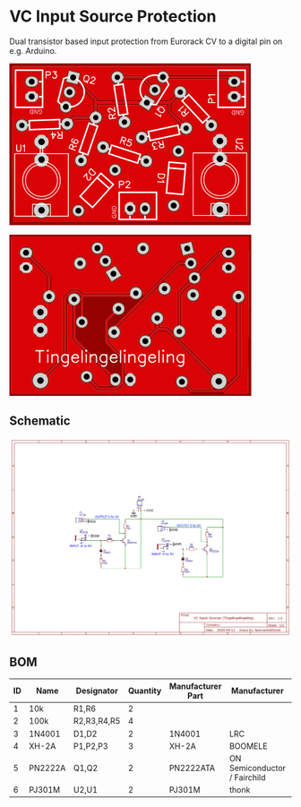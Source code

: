 # VC Input Source Protection

Dual transistor based input protection from Eurorack CV to a digital pin on e.g. Arduino.

![PCB](images/pcb-v1.0.png)

![PCB](images/pcb-v1.0-back.png)

## Schematic

![PCB](images/schematic.png)

## BOM

|ID   |Name        |Designator   |Quantity|Manufacturer Part|Manufacturer                  |Supplier|Supplier Part  |
|-----|------------|-------------|--------|-----------------|------------------------------|--------|---------------|
|1    |10k         |R1,R6        |2       |                 |                              |        |               |
|2    |100k        |R2,R3,R4,R5  |4       |                 |                              |        |               |
|3    |1N4001      |D1,D2        |2       |1N4001           |LRC                           |LCSC    |C82804         |
|4    |XH-2A       |P1,P2,P3     |3       |XH-2A            |BOOMELE                       |LCSC    |C20079         |
|5    |PN2222A     |Q1,Q2        |2       |PN2222ATA        |ON Semiconductor / Fairchild  |Mouser  |512-PN2222ATA  |
|6    |PJ301M      |U2,U1        |2       |PJ301M           |thonk                         |        |PJ301M         |